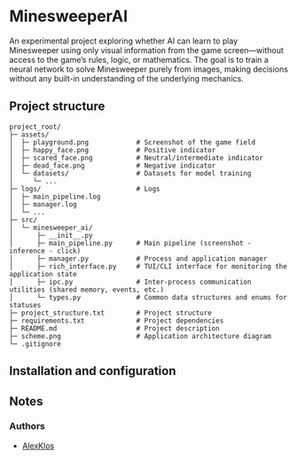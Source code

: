 # MinesweeperAI

An experimental project exploring whether AI can learn to play Minesweeper using only visual information from the game screen—without access to the game’s rules, logic, or mathematics. The goal is to train a neural network to solve Minesweeper purely from images, making decisions without any built-in understanding of the underlying mechanics.

## Project structure

```
project_root/
├─ assets/
│  ├─ playground.png            # Screenshot of the game field
│  ├─ happy_face.png            # Positive indicator
│  ├─ scared_face.png           # Neutral/intermediate indicator
│  ├─ dead_face.png             # Negative indicator
│  └─ datasets/                 # Datasets for model training
│     └─ ...
├─ logs/                        # Logs
│  ├─ main_pipeline.log
│  ├─ manager.log
│  └─ ...
├─ src/
│  └─ minesweeper_ai/
│      ├─ __init__.py
│      ├─ main_pipeline.py      # Main pipeline (screenshot - inference - click)
│      ├─ manager.py            # Process and application manager
│      ├─ rich_interface.py     # TUI/CLI interface for monitoring the application state
│      ├─ ipc.py                # Inter-process communication utilities (shared memory, events, etc.)
│      └─ types.py              # Common data structures and enums for statuses
├─ project_structure.txt        # Project structure
├─ requirements.txt             # Project dependencies
├─ README.md                    # Project description
├─ scheme.png                   # Application architecture diagram
└─ .gitignore
```

## Installation and configuration



## Notes
### Authors

- [AlexKlos](https://github.com/AlexKlos)

